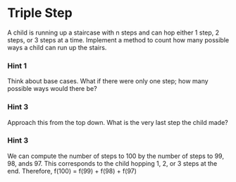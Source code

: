 # Triple Step

A child is running up a staircase with n steps and can hop either 1 step, 2 steps, or 3 steps at a time.
Implement a method to count how many possible ways a child can run up the stairs.


### Hint 1
Think about base cases. What if there were only one step; how many possible ways would there be?

### Hint 3
Approach this from the top down. What is the very last step the child made? 

### Hint 3
We can compute the number of steps to 100 by the number of steps to 99, 98, ands 97.
This corresponds to the child hopping 1, 2, or 3 steps at the end. 
Therefore, f(100) = f(99) + f(98) + f(97)